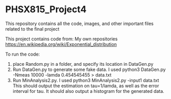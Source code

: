 # PHSX815_Project4
This repository contains all the code, images, and other important files related to the final project

This project contains code from:
My own repositories
https://en.wikipedia.org/wiki/Exponential_distribution

To run the code:
1. place Random.py in a folder, and specify its location in DataGen.py 
2. Run DataGen.py to generate some fake data. I used python3 DataGen.py -Nmeas 10000 -lamda 0.454545455 > data.txt
3. Run MinAnalysis2.py. I used python3 MinAnalysis2.py -input1 data.txt
  This should output the estimation on tau=1/lamda, as well as the error interval for tau. It should also output a histogram for the generated data.

